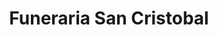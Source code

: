 ---
title: "Funeraria San Cristobal"
url: /san-miguel/funeraria-san-cristobal/
shop: directores de funerarias
---
